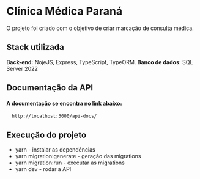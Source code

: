 
# Clínica Médica Paraná

O projeto foi criado com o objetivo de criar marcação de consulta médica.


## Stack utilizada

**Back-end:** NojeJS, Express, TypeScript, TypeORM.
**Banco de dados:** SQL Server 2022


## Documentação da API

#### A documentação se encontra no link abaixo:

```http
  http://localhost:3000/api-docs/
```
## Execução do projeto

* yarn - instalar as dependências 
* yarn migration:generate - geração das migrations
* yarn migration:run - executar as migrations
* yarn dev - rodar a API

